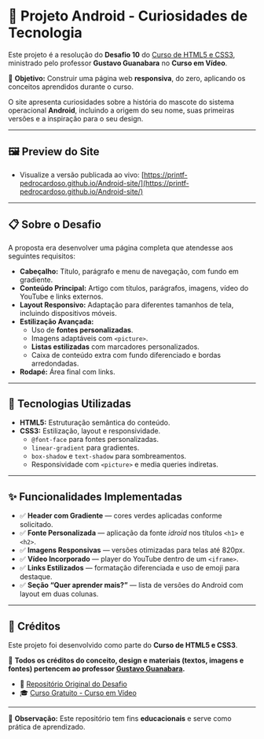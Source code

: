 # 📱 Projeto Android - Curiosidades de Tecnologia

Este projeto é a resolução do **Desafio 10** do [Curso de HTML5 e CSS3](http://youtube.com/cursoemvideo/playlists), ministrado pelo professor **Gustavo Guanabara** no **Curso em Vídeo**.

🎯 **Objetivo:** Construir uma página web **responsiva**, do zero, aplicando os conceitos aprendidos durante o curso.

O site apresenta curiosidades sobre a história do mascote do sistema operacional **Android**, incluindo a origem do seu nome, suas primeiras versões e a inspiração para o seu design.

---

## 🖼️ Preview do Site

- Visualize a versão publicada ao vivo: [https://printf-pedrocardoso.github.io/Android-site/](https://printf-pedrocardoso.github.io/Android-site/)  

---

## 📋 Sobre o Desafio

A proposta era desenvolver uma página completa que atendesse aos seguintes requisitos:

- **Cabeçalho:** Título, parágrafo e menu de navegação, com fundo em gradiente.  
- **Conteúdo Principal:** Artigo com títulos, parágrafos, imagens, vídeo do YouTube e links externos.  
- **Layout Responsivo:** Adaptação para diferentes tamanhos de tela, incluindo dispositivos móveis.  
- **Estilização Avançada:**
  - Uso de **fontes personalizadas**.  
  - Imagens adaptáveis com `<picture>`.  
  - **Listas estilizadas** com marcadores personalizados.  
  - Caixa de conteúdo extra com fundo diferenciado e bordas arredondadas.  
- **Rodapé:** Área final com links.

---

## 🚀 Tecnologias Utilizadas

- **HTML5:** Estruturação semântica do conteúdo.  
- **CSS3:** Estilização, layout e responsividade.  
  - `@font-face` para fontes personalizadas.  
  - `linear-gradient` para gradientes.  
  - `box-shadow` e `text-shadow` para sombreamentos.  
  - Responsividade com `<picture>` e media queries indiretas.

---

## ✨ Funcionalidades Implementadas

- ✅ **Header com Gradiente** — cores verdes aplicadas conforme solicitado.  
- ✅ **Fonte Personalizada** — aplicação da fonte *idroid* nos títulos `<h1>` e `<h2>`.  
- ✅ **Imagens Responsivas** — versões otimizadas para telas até 820px.  
- ✅ **Vídeo Incorporado** — player do YouTube dentro de um `<iframe>`.  
- ✅ **Links Estilizados** — formatação diferenciada e uso de emoji para destaque.  
- ✅ **Seção “Quer aprender mais?”** — lista de versões do Android com layout em duas colunas.

---

## 🙏 Créditos

Este projeto foi desenvolvido como parte do **Curso de HTML5 e CSS3**.

📌 **Todos os créditos do conceito, design e materiais (textos, imagens e fontes) pertencem ao professor [Gustavo Guanabara](https://github.com/gustavoguanabara/).**

- 🔗 [Repositório Original do Desafio](https://github.com/gustavoguanabara/)  
- 🎓 [Curso Gratuito - Curso em Vídeo](http://youtube.com/cursoemvideo/playlists)

---

📌 **Observação:** Este repositório tem fins **educacionais** e serve como prática de aprendizado.
